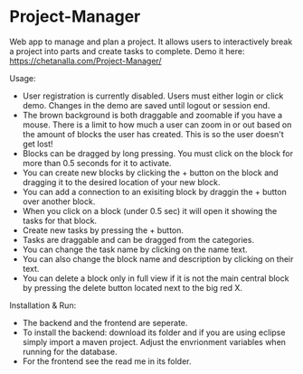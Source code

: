 # Project-Manager
Web app to manage and plan a project. It allows users to interactively break a project into parts and create tasks to complete. Demo it here: https://chetanalla.com/Project-Manager/

Usage:
- User registration is currently disabled. Users must either login or click demo. Changes in the demo are saved until logout or session end.
- The brown background is both draggable and zoomable if you have a mouse. There is a limit to how much a user can zoom in or out based on the amount of blocks the user has created. This is so the user doesn't get lost!
- Blocks can be dragged by long pressing. You must click on the block for more than 0.5 seconds for it to activate.
- You can create new blocks by clicking the + button on the block and dragging it to the desired location of your new block.
- You can add a connection to an exisiting block by draggin the + button over another block.
- When you click on a block (under 0.5 sec) it will open it showing the tasks for that block.
- Create new tasks by pressing the + button.
- Tasks are draggable and can be dragged from the categories.
- You can change the task name by clicking on the name text.
- You can also change the block name and description by clicking on their text.
- You can delete a block only in full view if it is not the main central block by pressing the delete button located next to the big red X. 

Installation & Run:
- The backend and the frontend are seperate.
- To install the backend: download its folder and if you are using eclipse simply import a maven project. Adjust the envrionment variables when running for the database. 
- For the frontend see the read me in its folder.
